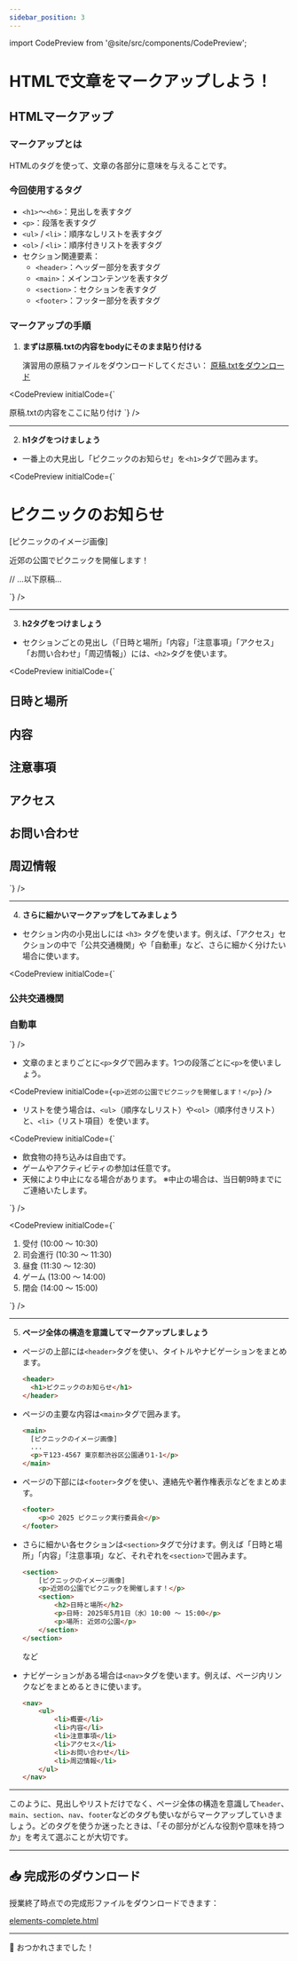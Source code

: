 ```yaml
---
sidebar_position: 3
---
```


import CodePreview from '@site/src/components/CodePreview';

# HTMLで文章をマークアップしよう！

## HTMLマークアップ

### マークアップとは

HTMLのタグを使って、文章の各部分に意味を与えることです。

### 今回使用するタグ

-   `<h1>`～`<h6>`：見出しを表すタグ
-   `<p>`：段落を表すタグ
-   `<ul>` / `<li>`：順序なしリストを表すタグ
-   `<ol>` / `<li>`：順序付きリストを表すタグ
-   セクション関連要素：
    -   `<header>`：ヘッダー部分を表すタグ
    -   `<main>`：メインコンテンツを表すタグ
    -   `<section>`：セクションを表すタグ
    -   `<footer>`：フッター部分を表すタグ

### マークアップの手順

1. **まずは原稿.txtの内容をbodyにそのまま貼り付ける**

   演習用の原稿ファイルをダウンロードしてください：
   [原稿.txtをダウンロード](@site/static/files/原稿.txt)

<CodePreview 
  initialCode={`<!DOCTYPE html>
<html lang="ja">
    <head>
        <meta charset="UTF-8">
        <title>ピクニックのお知らせ</title>
    </head>
    <body>
        原稿.txtの内容をここに貼り付け
    </body>
</html>`}
/>

---

2. **h1タグをつけましょう**

- 一番上の大見出し「ピクニックのお知らせ」を`<h1>`タグで囲みます。

<CodePreview 
  initialCode={`<body>
  <h1>ピクニックのお知らせ</h1>
  [ピクニックのイメージ画像]

  近郊の公園でピクニックを開催します！

  // ...以下原稿...
  </body>`}
/>

---

3. **h2タグをつけましょう**

- セクションごとの見出し（「日時と場所」「内容」「注意事項」「アクセス」「お問い合わせ」「周辺情報」）には、`<h2>`タグを使います。

<CodePreview 
  initialCode={`<h2>日時と場所</h2>
<h2>内容</h2>
<h2>注意事項</h2>
<h2>アクセス</h2>
<h2>お問い合わせ</h2>
<h2>周辺情報</h2>`}
/>

---

4. **さらに細かいマークアップをしてみましょう**

- セクション内の小見出しには `<h3>` タグを使います。例えば、「アクセス」セクションの中で「公共交通機関」や「自動車」など、さらに細かく分けたい場合に使います。

<CodePreview 
  initialCode={`<h3>公共交通機関</h3>
<h3>自動車</h3>`}
/>

- 文章のまとまりごとに`<p>`タグで囲みます。1つの段落ごとに`<p>`を使いましょう。

<CodePreview 
  initialCode={`<p>近郊の公園でピクニックを開催します！</p>`}
/>

- リストを使う場合は、`<ul>`（順序なしリスト）や`<ol>`（順序付きリスト）と、`<li>`（リスト項目）を使います。

<CodePreview 
  initialCode={`<ul>
    <li>飲食物の持ち込みは自由です。</li>
    <li>ゲームやアクティビティの参加は任意です。</li>
    <li>天候により中止になる場合があります。
        ※中止の場合は、当日朝9時までにご連絡いたします。
    </li>
</ul>`}
/>

<CodePreview 
  initialCode={`<ol>
    <li>受付 (10:00 〜 10:30)</li>
    <li>司会進行 (10:30 〜 11:30)</li>
    <li>昼食 (11:30 〜 12:30)</li>
    <li>ゲーム (13:00 〜 14:00)</li>
    <li>閉会 (14:00 〜 15:00)</li>
</ol>`}
/>

---

5. **ページ全体の構造を意識してマークアップしましょう**

- ページの上部には`<header>`タグを使い、タイトルやナビゲーションをまとめます。

    ```html
    <header>
      <h1>ピクニックのお知らせ</h1>
    </header>
    ```

- ページの主要な内容は`<main>`タグで囲みます。

    ```html
    <main>
      [ピクニックのイメージ画像]
      ...
      <p>〒123-4567 東京都渋谷区公園通り1-1</p>
    </main>
    ```

- ページの下部には`<footer>`タグを使い、連絡先や著作権表示などをまとめます。

    ```html
    <footer>
        <p>© 2025 ピクニック実行委員会</p>
    </footer>
    ```

- さらに細かい各セクションは`<section>`タグで分けます。例えば「日時と場所」「内容」「注意事項」など、それぞれを`<section>`で囲みます。

    ```html
    <section>
        [ピクニックのイメージ画像]
        <p>近郊の公園でピクニックを開催します！</p>
        <section>
            <h2>日時と場所</h2>
            <p>日時: 2025年5月1日（水）10:00 〜 15:00</p>
            <p>場所: 近郊の公園</p>
        </section>
    </section>
    ```
    など

- ナビゲーションがある場合は`<nav>`タグを使います。例えば、ページ内リンクなどをまとめるときに使います。

    ```html
    <nav>
        <ul>
            <li>概要</li>
            <li>内容</li>
            <li>注意事項</li>
            <li>アクセス</li>
            <li>お問い合わせ</li>
            <li>周辺情報</li>
        </ul>
    </nav>
    ```

---

このように、見出しやリストだけでなく、ページ全体の構造を意識して`header`、`main`、`section`、`nav`、`footer`などのタグも使いながらマークアップしていきましょう。どのタグを使うか迷ったときは、「その部分がどんな役割や意味を持つか」を考えて選ぶことが大切です。

---

## 📥 完成形のダウンロード

授業終了時点での完成形ファイルをダウンロードできます：

[elements-complete.html](@site/static/files/elements-complete.html)

---

👋 おつかれさまでした！ 